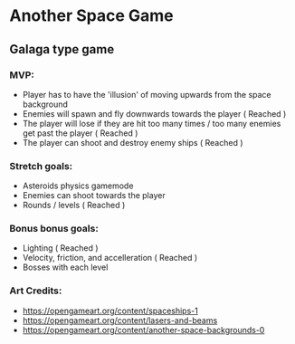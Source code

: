 # Another Space Game

## Galaga type game

### MVP:

- Player has to have the 'illusion' of moving upwards from the space background
- Enemies will spawn and fly downwards towards the player ( Reached )
- The player will lose if they are hit too many times / too many enemies get past the player ( Reached )
- The player can shoot and destroy enemy ships ( Reached )

### Stretch goals:

- Asteroids physics gamemode
- Enemies can shoot towards the player
- Rounds / levels ( Reached )

### Bonus bonus goals:

- Lighting ( Reached )
- Velocity, friction, and accelleration ( Reached )
- Bosses with each level



### Art Credits:

- https://opengameart.org/content/spaceships-1
- https://opengameart.org/content/lasers-and-beams
- https://opengameart.org/content/another-space-backgrounds-0